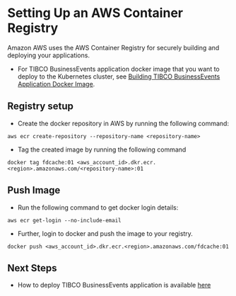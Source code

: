 # Setting Up an AWS Container Registry

Amazon AWS uses the AWS Container Registry for securely building and deploying your applications.


- For TIBCO BusinessEvents application docker image that you want to deploy to the Kubernetes cluster, see [Building TIBCO BusinessEvents Application Docker Image](Building%20TIBCO%20BusinessEvents%20Application%20Docker%20Image#).

## Registry setup
* Create the docker repository in AWS by running the following command:

```
aws ecr create-repository --repository-name <repository-name>
```

* Tag the created image by running the following command

```
docker tag fdcache:01 <aws_account_id>.dkr.ecr.<region>.amazonaws.com/<repository-name>:01
```

## Push Image

* Run the following command to get docker login details:
```
aws ecr get-login --no-include-email
```

* Further, login to docker and push the image to your registry.

```
docker push <aws_account_id>.dkr.ecr.<region>.amazonaws.com/fdcache:01
```

## Next Steps

* How to deploy TIBCO BusinessEvents application is available [here](deployments)
